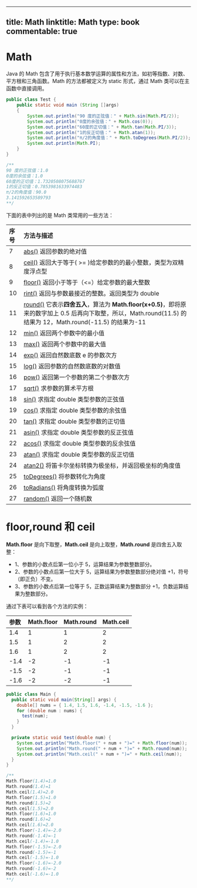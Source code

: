 
---
title: Math
linktitle: Math
type: book
commentable: true
---

# Math

Java 的 Math 包含了用于执行基本数学运算的属性和方法，如初等指数、对数、平方根和三角函数。Math 的方法都被定义为 static 形式，通过 Math 类可以在主函数中直接调用。

```java
public class Test {
    public static void main (String []args)
    {
        System.out.println("90 度的正弦值：" + Math.sin(Math.PI/2));
        System.out.println("0度的余弦值：" + Math.cos(0));
        System.out.println("60度的正切值：" + Math.tan(Math.PI/3));
        System.out.println("1的反正切值：" + Math.atan(1));
        System.out.println("π/2的角度值：" + Math.toDegrees(Math.PI/2));
        System.out.println(Math.PI);
    }
}

/**
90 度的正弦值：1.0
0度的余弦值：1.0
60度的正切值：1.7320508075688767
1的反正切值：0.7853981633974483
π/2的角度值：90.0
3.141592653589793
**/
```

下面的表中列出的是 Math 类常用的一些方法：

| 序号 | 方法与描述                                                                                                                                                                                                        |
| :--- | :---------------------------------------------------------------------------------------------------------------------------------------------------------------------------------------------------------------- |
| 7    | [abs()](https://www.runoob.com/java/number-abs.html) 返回参数的绝对值                                                                                                                                             |
| 8    | [ceil()](https://www.runoob.com/java/number-ceil.html) 返回大于等于( >= )给定参数的的最小整数，类型为双精度浮点型                                                                                                 |
| 9    | [floor()](https://www.runoob.com/java/number-floor.html) 返回小于等于（<=）给定参数的最大整数                                                                                                                     |
| 10   | [rint()](https://www.runoob.com/java/number-rint.html) 返回与参数最接近的整数。返回类型为 double                                                                                                                  |
| 11   | [round()](https://www.runoob.com/java/number-round.html) 它表示**四舍五入**，算法为 **Math.floor(x+0.5)**，即将原来的数字加上 0.5 后再向下取整，所以，Math.round(11.5) 的结果为 12，Math.round(-11.5) 的结果为-11 |
| 12   | [min()](https://www.runoob.com/java/number-min.html) 返回两个参数中的最小值                                                                                                                                       |
| 13   | [max()](https://www.runoob.com/java/number-max.html) 返回两个参数中的最大值                                                                                                                                       |
| 14   | [exp()](https://www.runoob.com/java/number-exp.html) 返回自然数底数 e 的参数次方                                                                                                                                  |
| 15   | [log()](https://www.runoob.com/java/number-log.html) 返回参数的自然数底数的对数值                                                                                                                                 |
| 16   | [pow()](https://www.runoob.com/java/number-pow.html) 返回第一个参数的第二个参数次方                                                                                                                               |
| 17   | [sqrt()](https://www.runoob.com/java/number-sqrt.html) 求参数的算术平方根                                                                                                                                         |
| 18   | [sin()](https://www.runoob.com/java/number-sin.html) 求指定 double 类型参数的正弦值                                                                                                                               |
| 19   | [cos()](https://www.runoob.com/java/number-cos.html) 求指定 double 类型参数的余弦值                                                                                                                               |
| 20   | [tan()](https://www.runoob.com/java/number-tan.html) 求指定 double 类型参数的正切值                                                                                                                               |
| 21   | [asin()](https://www.runoob.com/java/number-asin.html) 求指定 double 类型参数的反正弦值                                                                                                                           |
| 22   | [acos()](https://www.runoob.com/java/number-acos.html) 求指定 double 类型参数的反余弦值                                                                                                                           |
| 23   | [atan()](https://www.runoob.com/java/number-atan.html) 求指定 double 类型参数的反正切值                                                                                                                           |
| 24   | [atan2()](https://www.runoob.com/java/number-atan2.html) 将笛卡尔坐标转换为极坐标，并返回极坐标的角度值                                                                                                           |
| 25   | [toDegrees()](https://www.runoob.com/java/number-todegrees.html) 将参数转化为角度                                                                                                                                 |
| 26   | [toRadians()](https://www.runoob.com/java/number-toradians.html) 将角度转换为弧度                                                                                                                                 |
| 27   | [random()](https://www.runoob.com/java/number-random.html) 返回一个随机数                                                                                                                                         |

# floor,round 和 ceil

**Math.floor** 是向下取整，**Math.ceil** 是向上取整，**Math.round** 是四舍五入取整：

- 1、参数的小数点后第一位小于 5，运算结果为参数整数部分。
- 2、参数的小数点后第一位大于 5，运算结果为参数整数部分绝对值 +1，符号（即正负）不变。
- 3、参数的小数点后第一位等于 5，正数运算结果为整数部分 +1，负数运算结果为整数部分。

通过下表可以看到各个方法的实例：

| 参数 | Math.floor | Math.round | Math.ceil |
| :--- | :--------- | :--------- | :-------- |
| 1.4  | 1          | 1          | 2         |
| 1.5  | 1          | 2          | 2         |
| 1.6  | 1          | 2          | 2         |
| -1.4 | -2         | -1         | -1        |
| -1.5 | -2         | -1         | -1        |
| -1.6 | -2         | -2         | -1        |

```java
public class Main {
  public static void main(String[] args) {
    double[] nums = { 1.4, 1.5, 1.6, -1.4, -1.5, -1.6 };
    for (double num : nums) {
      test(num);
    }
  }

  private static void test(double num) {
    System.out.println("Math.floor(" + num + ")=" + Math.floor(num));
    System.out.println("Math.round(" + num + ")=" + Math.round(num));
    System.out.println("Math.ceil(" + num + ")=" + Math.ceil(num));
  }
}

/**
Math.floor(1.4)=1.0
Math.round(1.4)=1
Math.ceil(1.4)=2.0
Math.floor(1.5)=1.0
Math.round(1.5)=2
Math.ceil(1.5)=2.0
Math.floor(1.6)=1.0
Math.round(1.6)=2
Math.ceil(1.6)=2.0
Math.floor(-1.4)=-2.0
Math.round(-1.4)=-1
Math.ceil(-1.4)=-1.0
Math.floor(-1.5)=-2.0
Math.round(-1.5)=-1
Math.ceil(-1.5)=-1.0
Math.floor(-1.6)=-2.0
Math.round(-1.6)=-2
Math.ceil(-1.6)=-1.0
**/
```

    